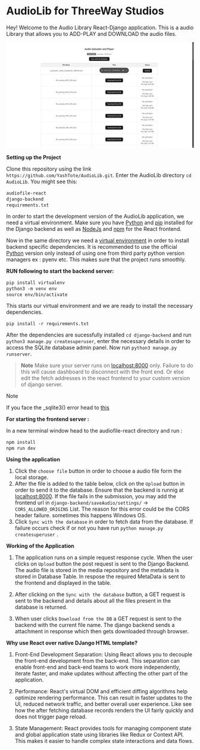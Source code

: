 
# AudioLib for ThreeWay Studios

Hey! Welcome to the Audio Library React-Django application. This is a audio Library that allows you to ADD-PLAY and DOWNLOAD the audio files.

![Screenshot of the AudioLib Screenshot](https://github.com/YashTote/AudioLib/blob/main/images/MainPage.png)
  
**Setting up the Project**

 Clone this repository using the link ` https://github.com/YashTote/AudioLib.git `. Enter the AudioLib directory `cd AudioLib`. You might see this: 
 ```
 audiofile-react 
 django-backend
 requirements.txt
 ```
 In order to start the development version of the AudioLib application, we need a virtual environment. Make sure you have [Python](https://www.python.org/downloads/) and [pip](https://pip.pypa.io/en/stable/installation/) installed for the Django backend as well as [NodeJs](https://nodejs.org/en/download/current) and [npm](https://docs.npmjs.com/downloading-and-installing-node-js-and-npm) for the React frontend. 
 
 Now in the same directory we need a [virtual environment](https://www.freecodecamp.org/news/how-to-setup-virtual-environments-in-python/) in order to install backend specific dependencies. It is recommended to use the official [Python](https://www.python.org/downloads/) version only instead of using one from third party python version managers ex : pyenv etc. This makes sure that the project runs smoothly.

**RUN following to start the backend server:**
 ```
 pip install virtualenv
 python3 -m venv env
 source env/bin/activate
 ```
 This starts our virtual environment and we are ready to install the necessary dependencies.

 ```
 pip install -r requirements.txt
 ```

 After the dependencies are sucessfully installed `cd django-backend` and run `python3 manage.py createsuperuser`, enter the necessary details in order to access the SQLite database admin panel. Now run `python3 manage.py runserver`. 
 
> **Note**
> Make sure your server runs on [localhost:8000](http://localhost:8000/) only. Failure to do this will cause dashboard to disconnect with the front end. Or else edit the fetch addresses in the react frontend to your custom version of django server.
 
 > [!NOTE]
 > If you face the _sqlite3() error head to [this](https://www.codethebest.com/python-package-errors/modulenotfounderror-no-module-named-sqlite3-solved/)

**For starting the frontend server :**

In a new terminal window head to the audiofile-react directory and run :
```
npm install
npm run dev
```

**Using the application**

1. Click the `choose file` button in order to choose a audio file form the local storage.
2. After the file is added to the table below, click on the `Upload` button in order to send it to the database. Ensure that the backend is runnig at [localhost:8000](http://localhost:8000/admin). If the file fails in the submission, you may add the frontend url in `django-backend/saveAudio/settings/` -> `CORS_ALLOWED_ORIGINS` List. The reason for this error could be the CORS header failure. sometimes this happens Windows OS.
3. Click `Sync with the database` in order to fetch data from the database. If failure occurs check if or not you have run `python manage.py createsuperuser` .


**Working of the Application**

1. The application runs on a simple request response cycle. When the user clicks on `Upload` button the post request is sent to the Django Backend. The audio file is stored in the media repository and the metadata is stored in Database Table. In respose the required MetaData is sent to the frontend and displayed in the table.

2. After clicking on the `Sync with the database` button, a GET request is sent to the backend and details about all the files present in the database is returned.

3. When user clicks `Download from the DB` a GET request is sent to the backend with the current file name. The django backend sends a attachment in response which then gets downloaded through browser.

**Why use React over native DJango HTML template?**
1. Front-End Development Separation: Using React allows you to decouple the front-end development from the back-end. This separation can enable front-end and back-end teams to work more independently, iterate faster, and make updates without affecting the other part of the application.

2. Performance: React's virtual DOM and efficient diffing algorithms help optimize rendering performance. This can result in faster updates to the UI, reduced network traffic, and better overall user experience. Like see how the after fetching database records renders the UI fairly quickly and does not trigger page reload.

3. State Management: React provides tools for managing component state and global application state using libraries like Redux or Context API. This makes it easier to handle complex state interactions and data flows.
